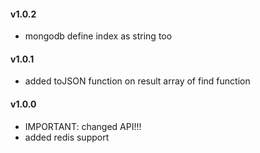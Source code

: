 #### v1.0.2
- mongodb define index as string too

#### v1.0.1
- added toJSON function on result array of find function

#### v1.0.0
- IMPORTANT: changed API!!!
- added redis support